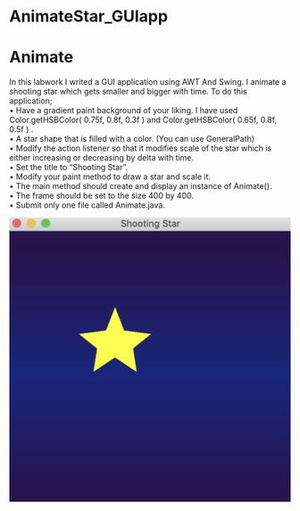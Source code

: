# AnimateStar_GUIapp
# Animate
In this labwork I writed a GUI application using AWT And Swing. I animate a shooting star which gets smaller and bigger with time. 
 To do this application;<br>
• Have a gradient paint background of your liking. I have used Color.getHSBColor( 0.75f, 0.8f, 0.3f ) and Color.getHSBColor( 0.65f, 0.8f, 0.5f ) .<br>
• A star shape that is filled with a color. (You can use GeneralPath)<br>
• Modify the action listener so that it modifies scale of the star which is either increasing or
decreasing by delta with time.<br>
• Set the title to “Shooting Star”.<br>
• Modify your paint method to draw a star and scale it.<br>
• The main method should create and display an instance of Animate().<br>
• The frame should be set to the size 400 by 400.<br>
• Submit only one file called Animate.java.<br>

![alt text](https://github.com/mervesrn/AnimateStar_GUIapp/blob/main/Ekran%20Resmi%202021-07-08%2012.53.14.png)
